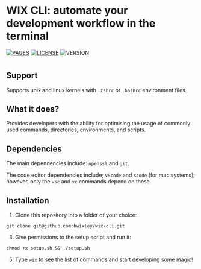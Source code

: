 # WIX CLI: automate your development workflow in the terminal
[![PAGES](https://badgen.net/badge/Github%20Pages/passing/green)](https://hwixley.github.io/wix-cli/)
[![LICENSE](https://badgen.net/badge/License/MIT/purple)](https://github.com/hwixley/wix-cli/blob/master/LICENSE.md)
![VERSION](https://badgen.net/badge/Version/0.0.0.0/blue)

# 

## Support

Supports unix and linux kernels with `.zshrc` or `.bashrc` environment files.

## What it does?

Provides developers with the ability for optimising the usage of commonly used commands, directories, environments, and scripts.

## Dependencies

The main dependencies include: `openssl` and `git`.

The code editor dependencies include; `VScode` and `Xcode` (for mac systems); however, only the `vsc` and `xc` commands depend on these.

## Installation

1. Clone this repository into a folder of your choice: 
```
git clone git@github.com:hwixley/wix-cli.git
```
3. Give permissions to the setup script and run it:
```
chmod +x setup.sh && ./setup.sh
```
5. Type `wix` to see the list of commands and start developing some magic!
